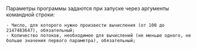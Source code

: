 Параметры программы задаются при запуске через аргументы командной строки:

    - Число, для которого нужно произвести вычисления (от 100 до 2147483647), обязательный;
    - Количество потоков, необходимое для вычислений (не меньше одного, не больше значения первого параметра), обязательный;